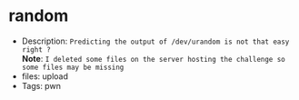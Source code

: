 # random
- Description: ```Predicting the output of /dev/urandom is not that easy right ? ``` <br> **Note**: `I deleted some files on the server hosting the challenge so some
files may be missing `
- files: upload
- Tags: pwn

